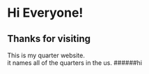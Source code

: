 # Hi Everyone!
## Thanks for visiting
This is my quarter website.  
it names all of the quarters in the us.
######hi
